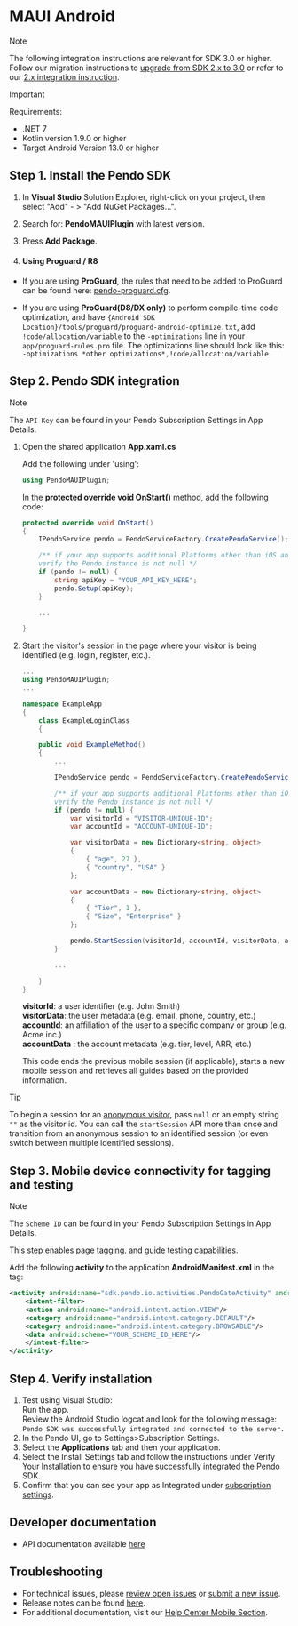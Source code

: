 # MAUI Android

>[!NOTE]
>The following integration instructions are relevant for SDK 3.0 or higher. <br> Follow our migration instructions to [upgrade from SDK 2.x to 3.0](/migration-docs/README.md) or refer to our [2.x integration instruction](https://github.com/pendo-io/pendo-mobile-sdk/blob/2.22.5/README.md).

>[!IMPORTANT]
>Requirements:
>- .NET 7
>- Kotlin version 1.9.0 or higher
>- Target Android Version 13.0 or higher

## Step 1. Install the Pendo SDK

1. In **Visual Studio** Solution Explorer, right-click on your project, then select "Add" - > "Add NuGet Packages…".
2. Search for: **PendoMAUIPlugin** with latest version.<br/>
3. Press **Add Package**.

4. #### **Using Proguard / R8**

- If you are using **ProGuard**, the rules that need to be added to ProGuard can be found here: [pendo-proguard.cfg](/android/pnddocs/pendo-proguard.cfg).


- If you are using **ProGuard(D8/DX only)** to perform compile-time code optimization, and have `{Android SDK Location}/tools/proguard/proguard-android-optimize.txt`, add `!code/allocation/variable` to the `-optimizations` line in your `app/proguard-rules.pro` file. 
The optimizations line should look like this:  
`-optimizations *other optimizations*,!code/allocation/variable`

## Step 2. Pendo SDK integration

>[!NOTE]
>The `API Key` can be found in your Pendo Subscription Settings in App Details.

1. Open the shared application **App.xaml.cs**

    Add the following under 'using':

    ```c#
    using PendoMAUIPlugin;
    ``` 

    In the **protected override void OnStart()** method, add the following code:

    ```c#
    protected override void OnStart()
    {
        IPendoService pendo = PendoServiceFactory.CreatePendoService();

        /** if your app supports additional Platforms other than iOS and Android
        verify the Pendo instance is not null */
        if (pendo != null) {            
            string apiKey = "YOUR_API_KEY_HERE";
            pendo.Setup(apiKey);
        }

        ...

    }
    ```

2. Start the visitor's session in the page where your visitor is being identified (e.g. login, register, etc.).

    ```c#
    ...
    using PendoMAUIPlugin;
    ...

    namespace ExampleApp
    {
        class ExampleLoginClass
        {

        public void ExampleMethod()
        {
            ...

            IPendoService pendo = PendoServiceFactory.CreatePendoService();

            /** if your app supports additional Platforms other than iOS and Android
            verify the Pendo instance is not null */
            if (pendo != null) {             
                var visitorId = "VISITOR-UNIQUE-ID";
                var accountId = "ACCOUNT-UNIQUE-ID";

                var visitorData = new Dictionary<string, object>
                {
                    { "age", 27 },
                    { "country", "USA" }
                };

                var accountData = new Dictionary<string, object>
                {
                    { "Tier", 1 },
                    { "Size", "Enterprise" }
                };

                pendo.StartSession(visitorId, accountId, visitorData, accountData);
            }

            ...

        }        
    }
    ```

   **visitorId**: a user identifier (e.g. John Smith)  
   **visitorData**: the user metadata (e.g. email, phone, country, etc.)  
   **accountId**: an affiliation of the user to a specific company or group (e.g. Acme inc.)  
   **accountData** : the account metadata (e.g. tier, level, ARR, etc.)

   This code ends the previous mobile session (if applicable), starts a new mobile session and retrieves all guides based on the provided information.

>[!TIP]
>To begin a session for an  <a href="https://help.pendo.io/resources/support-library/analytics/anonymous-visitors.html" target="_blank">anonymous visitor</a>, pass ```null``` or an empty string ```""``` as the visitor id. You can call the `startSession` API more than once and transition from an anonymous session to an identified session (or even switch between multiple identified sessions). 

## Step 3. Mobile device connectivity for tagging and testing

>[!NOTE]
>The `Scheme ID` can be found in your Pendo Subscription Settings in App Details.

This step enables page <a href="https://support.pendo.io/hc/en-us/articles/360033609651-Tagging-Mobile-Pages#HowtoTagaPage" target="_blank">tagging.</a>
and <a href="https://support.pendo.io/hc/en-us/articles/360033487792-Creating-a-Mobile-Guide#test-guide-on-device-0-6" target="_blank">guide</a> testing capabilities.

Add the following **activity** to the application **AndroidManifest.xml** in the **<Application>** tag:

```xml
<activity android:name="sdk.pendo.io.activities.PendoGateActivity" android:launchMode="singleInstance" android:exported="true">
    <intent-filter>
    <action android:name="android.intent.action.VIEW"/>
    <category android:name="android.intent.category.DEFAULT"/>
    <category android:name="android.intent.category.BROWSABLE"/>
    <data android:scheme="YOUR_SCHEME_ID_HERE"/>
    </intent-filter>
</activity>
```

## Step 4. Verify installation
1. Test using Visual Studio:  
Run the app.  
Review the Android Studio logcat and look for the following message:  
`Pendo SDK was successfully integrated and connected to the server.`
2. In the Pendo UI, go to Settings>Subscription Settings.
3. Select the **Applications** tab and then your application.
4. Select the Install Settings tab and follow the instructions under Verify Your Installation to ensure you have successfully integrated the Pendo SDK.
5. Confirm that you can see your app as Integrated under <a href="https://app.pendo.io/admin" target="_blank">subscription settings</a>.


## Developer documentation

- API documentation available [here](/api-documentation/xamarin-maui-apis.md)

## Troubleshooting

- For technical issues, please [review open issues](https://github.com/pendo-io/pendo-mobile-sdk/issues) or [submit a new issue](https://github.com/pendo-io/pendo-mobile-sdk/issues).
- Release notes can be found [here](https://developers.pendo.io/category/mobile-sdk/).
- For additional documentation, visit our [Help Center Mobile Section](https://support.pendo.io/hc/en-us/categories/4403654621851-Mobile).

